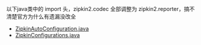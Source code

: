 以下java类中的 import 头，zipkin2.codec 全部调整为 zipkin2.reporter，搞不清楚官方为什么有遗漏没改全
* [ZipkinAutoConfiguration.java](./src/main/java/org/apache/dubbo/spring/boot/observability/autoconfigure/exporter/zipkin/ZipkinAutoConfiguration.java)
* [ZipkinConfigurations.java](./src/main/java/org/apache/dubbo/spring/boot/observability/autoconfigure/exporter/zipkin/ZipkinConfigurations.java)